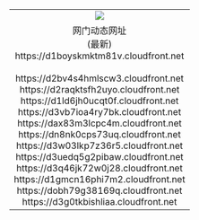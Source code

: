 ﻿<table>
  <tr></tr>
  <tr><td colspan=2 align=center><img src="https://d1boyskmktm81v.cloudfront.net/Up/oGate.jpg" /></td></tr>
  <tr><td colspan=2 align=center>网门动态网址<br/>(最新)
<br>https://d1boyskmktm81v.cloudfront.net
<br/>
<br>https://d2bv4s4hmlscw3.cloudfront.net
<br>https://d2raqktsfh2uyo.cloudfront.net
<br>https://d1ld6jh0ucqt0f.cloudfront.net
<br>https://d3vb7ioa4ry7bk.cloudfront.net
<br>https://dax83m3lcpc4m.cloudfront.net
<br>https://dn8nk0cps73uq.cloudfront.net
<br>https://d3w03lkp7z36r5.cloudfront.net
<br>https://d3uedq5g2pibaw.cloudfront.net
<br>https://d3q46jk72w0j28.cloudfront.net
<br>https://d1gmcn16phi7m2.cloudfront.net
<br>https://dobh79g38169q.cloudfront.net
<br>https://d3g0tkbishliaa.cloudfront.net
    </td>
  </tr>
</table>

